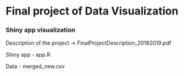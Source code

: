 # Final project of Data Visualization

### Shiny app visualization

Description of the project -> FinalProjectDescription_20182019.pdf

Shiny app - app.R

Data - merged_new.csv
